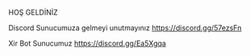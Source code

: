 HOŞ GELDİNİZ

Discord Sunucumuza gelmeyi unutmayınız https://discord.gg/57ezsFn

Xir Bot Sunucumuz https://discord.gg/Ea5Xgqa

